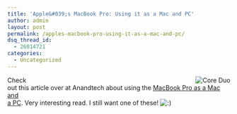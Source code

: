 ```yaml
---
title: 'Apple&#039;s MacBook Pro: Using it as a Mac and PC'
author: admin
layout: post
permalink: /apples-macbook-pro-using-it-as-a-mac-and-pc/
dsq_thread_id:
  - 26014721
categories:
  - Uncategorized
---
```

<img alt="Core Duo" src="http://static.flickr.com/1/129661834_ae4ced34e5_o.jpg" align="right" /> Check  
out this article over at Anandtech about using the [MacBook Pro as a Mac and  
a PC][1]. Very interesting read. I still want one of these! <img src="http://blog.lotas-smartman.net/wp-includes/images/smilies/icon_smile.gif" alt=":)" class="wp-smiley" />

 [1]: http://www.anandtech.com/mac/showdoc.aspx?i=2740